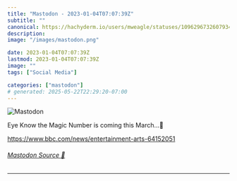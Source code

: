 ```yaml
---
title: "Mastodon - 2023-01-04T07:07:39Z"
subtitle: ""
canonical: https://hachyderm.io/users/mweagle/statuses/109629673260793413
description:
image: "/images/mastodon.png"

date: 2023-01-04T07:07:39Z
lastmod: 2023-01-04T07:07:39Z
image: ""
tags: ["Social Media"]

categories: ["mastodon"]
# generated: 2025-05-22T22:29:20-07:00
---
```

![Mastodon](/images/mastodon.png)

<p>Eye Know the Magic Number is coming this March…🙌</p><p><a href="https://www.bbc.com/news/entertainment-arts-64152051" target="_blank" rel="nofollow noopener noreferrer" translate="no"><span class="invisible">https://www.</span><span class="ellipsis">bbc.com/news/entertainment-art</span><span class="invisible">s-64152051</span></a></p>


###### [Mastodon Source 🐘](https://hachyderm.io/@mweagle/109629673260793413)

___
